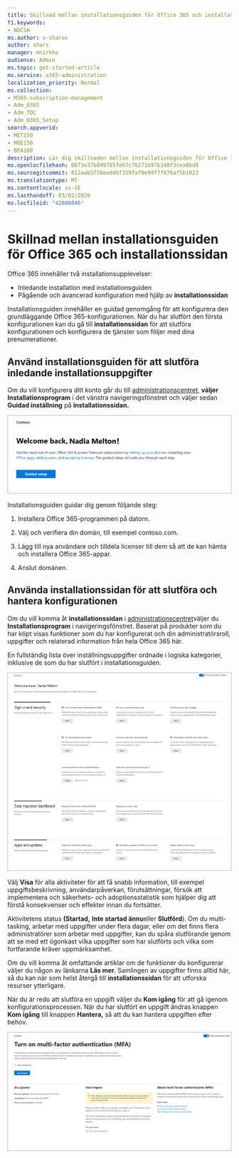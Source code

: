 ```yaml
---
title: Skillnad mellan installationsguiden för Office 365 och installationssidan
f1.keywords:
- NOCSH
ms.author: v-sharos
author: shars
manager: mnirkhe
audience: Admin
ms.topic: get-started-article
ms.service: o365-administration
localization_priority: Normal
ms.collection:
- M365-subscription-management
- Adm_O365
- Adm_TOC
- Adm_O365_Setup
search.appverid:
- MET150
- MOE150
- BEA160
description: Lär dig skillnaden mellan installationsguiden för Office 365 och installationssidan.
ms.openlocfilehash: 0873e37b849785feb7c70271b97b148f3cea8bd9
ms.sourcegitcommit: 812aab5f58eed4bf359faf0e99f7f876af5b1023
ms.translationtype: MT
ms.contentlocale: sv-SE
ms.lasthandoff: 03/02/2020
ms.locfileid: "42808046"
---
```

# <a name="difference-between-the-office-365-setup-wizard-and-the-setup-page"></a>Skillnad mellan installationsguiden för Office 365 och installationssidan

Office 365 innehåller två installationsupplevelser: 

- Inledande installation med installationsguiden
- Pågående och avancerad konfiguration med hjälp av **installationssidan**

Installationsguiden innehåller en guidad genomgång för att konfigurera den grundläggande Office 365-konfigurationen. När du har slutfört den första konfigurationen kan du gå till **installationssidan** för att slutföra konfigurationen och konfigurera de tjänster som följer med dina prenumerationer.

## <a name="use-the-setup-wizard-to-complete-initial-setup-tasks"></a>Använd installationsguiden för att slutföra inledande installationsuppgifter

Om du vill konfigurera ditt konto går du till [administrationscentret,](https://go.microsoft.com/fwlink/p/?linkid=2024339) **väljer Installationsprogram** i det vänstra navigeringsfönstret och väljer sedan **Guidad inställning** på **installationssidan.**

![Starta installationsguiden för Office 365 Business](../../media/o365b-guided-setup.png)

Installationsguiden guidar dig genom följande steg:

1. Installera Office 365-programmen på datorn.

2. Välj och verifiera din domän, till exempel contoso.com.

3. Lägg till nya användare och tilldela licenser till dem så att de kan hämta och installera Office 365-appar.

4. Anslut domänen.

## <a name="use-the-setup-page-to-complete-and-manage-your-configuration"></a>Använda installationssidan för att slutföra och hantera konfigurationen

Om du vill komma åt **installationssidan** i [administrationscentret](https://go.microsoft.com/fwlink/p/?linkid=2024339)väljer du **Installationsprogram** i navigeringsfönstret. Baserat på produkter som du har köpt visas funktioner som du har konfigurerat och din administratörsroll, uppgifter och relaterad information från hela Office 365 här.

En fullständig lista över inställningsuppgifter ordnade i logiska kategorier, inklusive de som du har slutfört i installationsguiden.

![Sidan Installationssida för Office 365 för företag](../../media/o365b-setup-page.png)

Välj **Visa** för alla aktiviteter för att få snabb information, till exempel uppgiftsbeskrivning, användarpåverkan, förutsättningar, försök att implementera och säkerhets- och adoptionsstatistik som hjälper dig att förstå konsekvenser och effekter innan du fortsätter.

Aktivitetens status **(Startad,** **Inte startad ännu**eller **Slutförd**). Om du multi-tasking, arbetar med uppgifter under flera dagar, eller om det finns flera administratörer som arbetar med uppgifter, kan du spåra slutförande genom att se med ett ögonkast vilka uppgifter som har slutförts och vilka som fortfarande kräver uppmärksamhet. 

Om du vill komma åt omfattande artiklar om de funktioner du konfigurerar väljer du någon av länkarna **Läs mer.** Samlingen av uppgifter finns alltid här, så du kan när som helst återgå till **installationssidan** för att utforska resurser ytterligare.

När du är redo att slutföra en uppgift väljer du **Kom igång** för att gå igenom konfigurationsprocessen. När du har slutfört en uppgift ändras knappen **Kom igång** till knappen **Hantera,** så att du kan hantera uppgiften efter behov.

![Aktivitetsvy som visar snabb information](../../media/o365b-at-a-glance.png)
